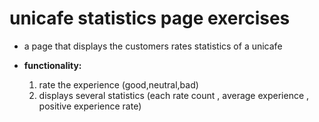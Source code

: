 # unicafe statistics page exercises

* a page that displays the customers rates statistics of a unicafe

* **functionality:**
    1. rate the experience (good,neutral,bad)
    2. displays several statistics (each rate count , average experience , positive experience rate)
